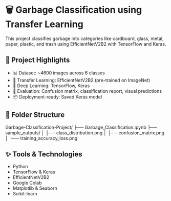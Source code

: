 # 🗑️ Garbage Classification using Transfer Learning

This project classifies garbage into categories like cardboard, glass, metal, paper, plastic, and trash using EfficientNetV2B2 with TensorFlow and Keras.

## 📌 Project Highlights

- 📊 Dataset: ~4600 images across 6 classes
- 🔁 Transfer Learning: EfficientNetV2B2 (pre-trained on ImageNet)
- 🧠 Deep Learning: TensorFlow, Keras
- 🧪 Evaluation: Confusion matrix, classification report, visual predictions
- 📦 Deployment-ready: Saved Keras model

## 📁 Folder Structure

Garbage-Classification-Project/
├── Garbage_Classification.ipynb
├── sample_outputs/
│ ├── class_distribution.png
│ ├── confusion_matrix.png
│ └── training_accuracy_loss.png

## ✨ Tools & Technologies

- Python
- TensorFlow & Keras
- EfficientNetV2B2
- Google Colab
- Matplotlib & Seaborn
- Scikit-learn
